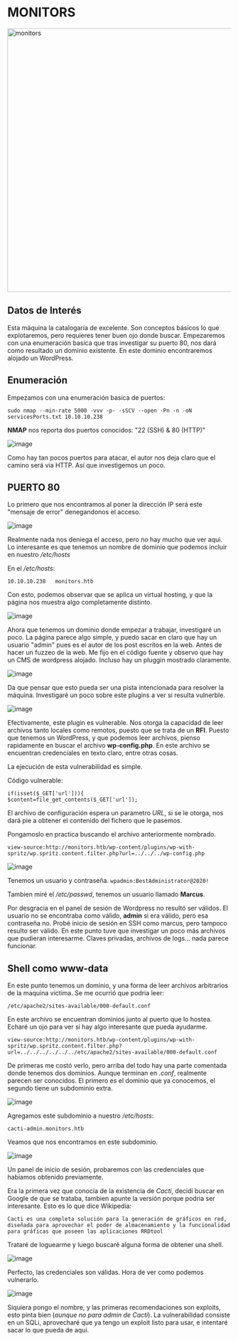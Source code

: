 # MONITORS

<img width="593" alt="monitors" src="https://user-images.githubusercontent.com/87484792/185144891-1929fa9f-e63a-42cc-97f4-c0f7f429c681.png">

## Datos de Interés

Esta máquina la catalogaría de excelente. Son conceptos básicos lo que explotaremos, pero requieres tener buen ojo donde buscar. Empezaremos con una enumeración basica que tras investigar su puerto 80, nos dará como resultado un dominio existente. En este dominio encontraremos alojado un WordPress. 


## Enumeración

Empezamos con una enumeración basica de puertos:

`sudo nmap --min-rate 5000 -vvv -p- -sSCV --open -Pn -n -oN servicesPorts.txt 10.10.10.238`

**NMAP** nos reporta dos puertos conocidos: "22 (SSH) & 80 (HTTP)"

![image](https://user-images.githubusercontent.com/87484792/185152874-93dc1d57-3473-4bf3-91c1-706727d65b5c.png)

Como hay tan pocos puertos para atacar, el autor nos deja claro que el camino será via HTTP. Así que investigemos un poco.

## PUERTO 80

Lo primero que nos encontramos al poner la dirección IP será este "mensaje de error" denegandonos el acceso.

![image](https://user-images.githubusercontent.com/87484792/185160859-3b0af02f-f00d-4cc8-9219-07f462d44d83.png)

Realmente nada nos deniega el acceso, pero no hay mucho que ver aqui. Lo interesante es que tenemos un nombre de dominio que podemos incluir en nuestro */etc/hosts*

En el */etc/hosts*:

`10.10.10.238   monitors.htb`

Con esto, podemos observar que se aplica un virtual hosting, y que la página nos muestra algo completamente distinto.

![image](https://user-images.githubusercontent.com/87484792/185161957-5e77ab62-642c-43a7-95f3-a9a8a3c4418e.png)

Ahora que tenemos un dominio donde empezar a trabajar, investigaré un poco. La página parece algo simple, y puedo sacar en claro que hay un usuario "admin" pues es el autor de los post escritos en la web. Antes de hacer un fuzzeo de la web. Me fijo en el código fuente y observo que hay un CMS de wordpress alojado. Incluso hay un pluggin mostrado claramente. 

![image](https://user-images.githubusercontent.com/87484792/185164703-64150116-6fdc-4795-a13e-6400f974c902.png)

Da que pensar que esto pueda ser una pista intencionada para resolver la máquina. Investigaré un poco sobre este plugins a ver si resulta vulnerble.

![image](https://user-images.githubusercontent.com/87484792/185169741-d7afe6c1-f6fc-41c4-b76b-eee1a9008c4f.png)

Efectivamente, este plugin es vulnerable. Nos otorga la capacidad de leer archivos tanto locales como remotos, puesto que se trata de un **RFI**.
Puesto que tenemos un WordPress, y que podemos leer archivos, pienso rapidamente en buscar el archivo **wp-config.php**. En este archivo se encuentran credenciales en texto claro, entre otras cosas.

La ejecución de esta vulnerabilidad es simple. 

Código vulnerable:
```
if(isset($_GET['url'])){
$content=file_get_contents($_GET['url']);
```
El archivo de configuración espera un parametro *URL*, si se le otorga, nos dará pie a obtener el contenido del fichero que le pasemos. 

Pongamoslo en practica buscando el archivo anteriormente nombrado.

`view-source:http://monitors.htb/wp-content/plugins/wp-with-spritz/wp.spritz.content.filter.php?url=../../../wp-config.php`

![image](https://user-images.githubusercontent.com/87484792/185168892-f4b89563-e133-4f70-9091-ed4a1c34e538.png)

Tenemos un usuario y contraseña. `wpadmin:BestAdministrator@2020!`

Tambien miré el */etc/passwd*, tenemos un usuario llamado **Marcus**.

Por desgracia en el panel de sesión de Wordpress no resultó ser válidos. El usuario no se encontraba como válido, **admin** si era válido, pero esa contraseña no.
Probé inicio de sesión en SSH como marcus, pero tampoco resulto ser válido. En este punto tuve que investigar un poco más archivos que pudieran interesarme. Claves privadas, archivos de logs... nada parece funcionar.

## Shell como www-data

En este punto tenemos un dominio, y una forma de leer archivos arbitrarios de la maquina victima. Se me ocurrió que podria leer:

`/etc/apache2/sites-available/000-default.conf`

En este archivo se encuentran dominios junto al puerto que lo hostea. Echaré un ojo para ver si hay algo interesante que pueda ayudarme.

`view-source:http://monitors.htb/wp-content/plugins/wp-with-spritz/wp.spritz.content.filter.php?url=../../../../../../etc/apache2/sites-available/000-default.conf`

De primeras me costó verlo, pero arriba del todo hay una parte comentada donde tenemos dos dominios. Aunque terminan en *.conf*, realmente parecen ser conocidos.
El primero es el dominio que ya conocemos, el segundo tiene un subdominio extra.

![image](https://user-images.githubusercontent.com/87484792/185172390-e2464e12-66f7-4e44-a88c-b037983fa943.png)

Agregamos este subdominio a nuestro */etc/hosts*:

`cacti-admin.monitors.htb`

Veamos que nos encontramos en este subdominio.

![image](https://user-images.githubusercontent.com/87484792/185172739-3c2da776-91b9-4899-95e2-e8b4ae1a40ab.png)

Un panel de inicio de sesión, probaremos con las credenciales que habiamos obtenido previamente.

Era la primera vez que conocia de la existencia de *Cacti*, decidí buscar en Google de que se trataba, tambien apunte la versión porque podria ser interesante.
Esto es lo que dice Wikipedia:

`Cacti es una completa solución para la generación de gráficos en red, diseñada para aprovechar el poder de almacenamiento y la funcionalidad para gráficas que poseen las aplicaciones RRDtool`

Trataré de loguearme y luego buscaré alguna forma de obtener una shell.

![image](https://user-images.githubusercontent.com/87484792/185173520-899031a1-60a3-411a-9bfd-9b2e7ce9b10d.png)

Perfecto, las credenciales son válidas. Hora de ver como podemos vulnerarlo.

![image](https://user-images.githubusercontent.com/87484792/185173922-394362ab-b638-4725-98ae-ca01cfe0f42a.png)

Siquiera pongo el nombre, y las primeras recomendaciones son exploits, esto pinta bien (*aunque no para admin de Cacti*).
La vulnerabilidad consiste en un SQLi, aprovecharé que ya tengo un exploit listo para usar, e intentaré sacar lo que pueda de aqui.





